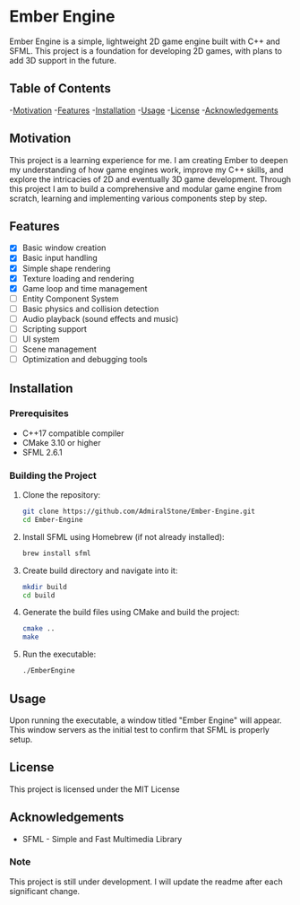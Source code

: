 # Ember Engine

Ember Engine is a simple, lightweight 2D game engine built with C++ and SFML. This project is a foundation for developing 2D games, with plans to add 3D support in the future.

## Table of Contents
-[Motivation](#motivation)
-[Features](#features)
-[Installation](#installation)
-[Usage](#usage)
-[License](#license)
-[Acknowledgements](#acknowledgements)

## Motivation
This project is a learning experience for me. I am creating Ember to deepen my understanding of how game engines work, improve my C++ skills, and explore the intricacies of 2D and eventually 3D game development. Through this project I am to build a comprehensive and modular game engine from scratch, learning and implementing various components step by step.

## Features
- [x] Basic window creation
- [x] Basic input handling
- [x] Simple shape rendering
- [x] Texture loading and rendering
- [x] Game loop and time management
- [ ] Entity Component System
- [ ] Basic physics and collision detection
- [ ] Audio playback (sound effects and music)
- [ ] Scripting support
- [ ] UI system
- [ ] Scene management
- [ ] Optimization and debugging tools

## Installation

### Prerequisites
- C++17 compatible compiler
- CMake 3.10 or higher
- SFML 2.6.1

### Building the Project
1. Clone the repository:
    ```bash
    git clone https://github.com/AdmiralStone/Ember-Engine.git
    cd Ember-Engine
2. Install SFML using Homebrew (if not already installed):
    ```bash
    brew install sfml
3. Create build directory and navigate into it:
    ```bash
    mkdir build
    cd build
4. Generate the build files using CMake and build the project:
    ```bash
    cmake ..
    make
5. Run the executable:
    ```bash
    ./EmberEngine

## Usage
Upon running the executable, a window titled "Ember Engine" will appear. This window servers as the initial test to confirm that SFML is properly setup.

## License
This project is licensed under the MIT License

## Acknowledgements
- SFML - Simple and Fast Multimedia Library

### Note
This project is still under development. I will update the readme after each significant change.

